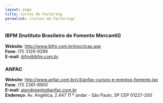 ```yaml
---
layout: page
title: Cursos de Factoring
permalink: /cursos-de-factoring/
---
```


### IBFM (Instituto Brasileiro de Fomento Mercantil)
**Website**: <a href="http://www.ibfm.com.br/inscricao.asp">http://www.ibfm.com.br/inscricao.asp</a><br>
**Fone**: (11) 3129-9299<br>
**E-mail**: ibfm@ibfm.com.br

### ANFAC
**Website**: <a href="http://www.anfac.com.br/v3/anfac-cursos-e-eventos-fomento.jsp">http://www.anfac.com.br/v3/anfac-cursos-e-eventos-fomento.jsp</a><br>
**Fone**: (11) 2361-8900<br>
**E-mail**: atendimento@anfac.com.br<br>
**Endereço**: Av. Angélica, 2.447 11 º andar - São Paulo, SP CEP 01227-200
